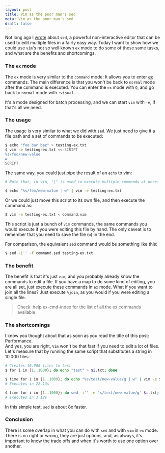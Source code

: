 ```yaml
---
layout: post
title: Vim as the poor man's sed
meta: Vim as the poor man's sed
draft: false
---
```


Not long ago I [wrote](/enough-sed-to-be-useful/) about `sed`, a powerful non-interactive editor that can be used to edit multiple files in a fairly easy way.
Today I want to show how we could use `vim`'s not so well known `ex` mode to do some of these same tasks, and what are the benefits and shortcomings.

### The `ex` mode

The `ex` mode is very similar to the `command` mode: It allows you to enter [ex](http://en.wikipedia.org/wiki/Ex_(text_editor)) commands. The main difference
is that you won't be back to `normal` mode after the command is executed. You can enter the `ex` mode with `Q`, and go back to `normal` mode
with `:visual`.

It's a mode designed for batch processing, and we can start `vim` with `-e`, if that's all we need.

### The usage

The usage is very similar to what we did with `sed`. We just need to give it a file path and a set of commands to be executed:

```bash
$ echo "foo bar baz" > testing-ex.txt
$ vim -e testing-ex.txt <<-SCRIPT
%s/foo/new-value
w
SCRIPT
```

The same way, you could just pipe the result of an `echo` to vim:

```bash
# Note that, in vim, "|" is used to execute multiple commands at once:

$ echo "%s/foo/new-value | w" | vim -e testing-ex.txt
```

Or we could just move this script to its own file, and then execute the command as:

```bash
$ vim -e testing-ex.txt < command.vim
```

This script is just a bunch of `vim` commands, the same commands you would execute if you were editing this file by hand. The only caveat is to remember that you need to
save the file (`w`) in the end.

For comparison, the equivalent `sed` command would be something like this:

```bash
$ sed -i'' -f command.sed testing-ex.txt
```

### The benefit

The benefit is that it's just `vim`, and you probably already know the commands to edit a file. If you have a map to do some kind of editing, you are all set, just execute these commands
in `ex` mode. What if you want to join all the lines? Just execute `%join`, as you would if you were editing a single file.

> Check :help ex-cmd-index for the list of all the ex commands available

### The shortcomings

I know you thought about that as soon as you read the title of this post: Performance.  
And yes, you are right, `Vim` won't be that fast if you need to edit a lot of files. Let's measure that by running the same script that substitutes a string in 10.000 files:

```bash
# Creates 10.000 files to test
$ for i in {1..1000}; do echo "test" > $i.txt; done

$ time for i in {1..1000}; do echo "%s/test/new-value/g | w" | vim -e $i.txt; done
# Executes in 22.13s

$ time for i in {1..1000}; do sed -i'' -e 's/test/new-value/g' $i.txt; done
# Executes in 3.12s
```

In this simple test, `sed` is about 8x faster.

### Conclusion

There is some overlap in what you can do with `sed` and with `vim` in `ex` mode. There is no right or wrong, they are just options, and, as always, it's important to know
the trade offs and when it's worth to use one option over another.
